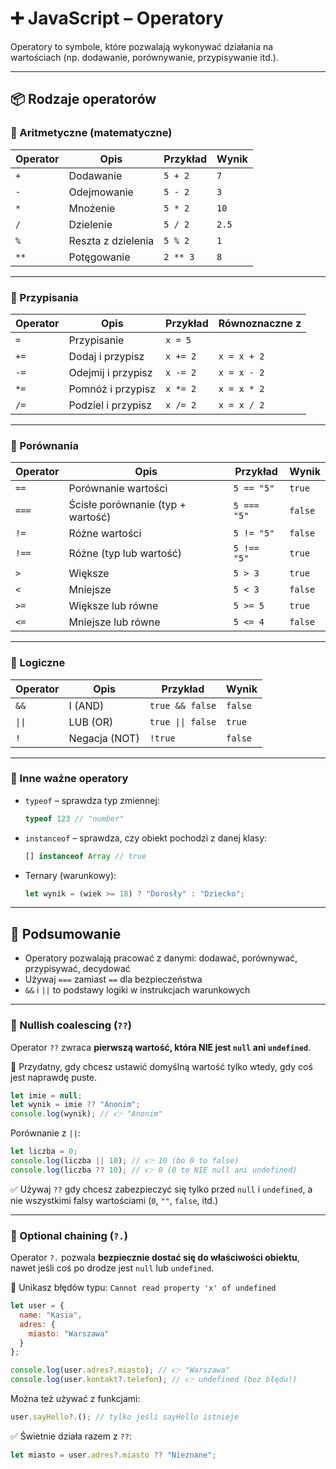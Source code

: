 # ➕ JavaScript – Operatory

Operatory to symbole, które pozwalają wykonywać działania na wartościach (np. dodawanie, porównywanie, przypisywanie itd.).

---

## 📦 Rodzaje operatorów

### 🔹 Aritmetyczne (matematyczne)

| Operator | Opis               | Przykład       | Wynik  |
|----------|--------------------|----------------|--------|
| `+`      | Dodawanie          | `5 + 2`        | `7`    |
| `-`      | Odejmowanie        | `5 - 2`        | `3`    |
| `*`      | Mnożenie           | `5 * 2`        | `10`   |
| `/`      | Dzielenie          | `5 / 2`        | `2.5`  |
| `%`      | Reszta z dzielenia | `5 % 2`        | `1`    |
| `**`     | Potęgowanie        | `2 ** 3`       | `8`    |

---

### 🔹 Przypisania

| Operator | Opis                      | Przykład       | Równoznaczne z   |
|----------|---------------------------|----------------|------------------|
| `=`      | Przypisanie               | `x = 5`        |                  |
| `+=`     | Dodaj i przypisz          | `x += 2`       | `x = x + 2`      |
| `-=`     | Odejmij i przypisz        | `x -= 2`       | `x = x - 2`      |
| `*=`     | Pomnóż i przypisz         | `x *= 2`       | `x = x * 2`      |
| `/=`     | Podziel i przypisz        | `x /= 2`       | `x = x / 2`      |

---

### 🔹 Porównania

| Operator | Opis                        | Przykład         | Wynik    |
|----------|-----------------------------|------------------|----------|
| `==`     | Porównanie wartości         | `5 == "5"`       | `true`   |
| `===`    | Ścisłe porównanie (typ + wartość) | `5 === "5"` | `false`  |
| `!=`     | Różne wartości              | `5 != "5"`       | `false`  |
| `!==`    | Różne (typ lub wartość)     | `5 !== "5"`      | `true`   |
| `>`      | Większe                     | `5 > 3`          | `true`   |
| `<`      | Mniejsze                    | `5 < 3`          | `false`  |
| `>=`     | Większe lub równe          | `5 >= 5`         | `true`   |
| `<=`     | Mniejsze lub równe         | `5 <= 4`         | `false`  |

---

### 🔹 Logiczne

| Operator | Opis          | Przykład              | Wynik         |
|----------|---------------|-----------------------|---------------|
| `&&`     | I (AND)       | `true && false`       | `false`       |
| `\|\|`   | LUB (OR)      | `true \|\| false`     | `true`        |
| `!`      | Negacja (NOT) | `!true`               | `false`       |


---

### 🔹 Inne ważne operatory

- `typeof` – sprawdza typ zmiennej:
  ```js
  typeof 123 // "number"
  ```

- `instanceof` – sprawdza, czy obiekt pochodzi z danej klasy:
  ```js
  [] instanceof Array // true
  ```

- Ternary (warunkowy):
  ```js
  let wynik = (wiek >= 18) ? "Dorosły" : "Dziecko";
  ```

---

## 🧠 Podsumowanie

- Operatory pozwalają pracować z danymi: dodawać, porównywać, przypisywać, decydować
- Używaj `===` zamiast `==` dla bezpieczeństwa
- `&&` i `||` to podstawy logiki w instrukcjach warunkowych



---

### 🔹 Nullish coalescing (`??`)

Operator `??` zwraca **pierwszą wartość, która NIE jest `null` ani `undefined`**.

📌 Przydatny, gdy chcesz ustawić domyślną wartość tylko wtedy, gdy coś jest naprawdę puste.

```js
let imie = null;
let wynik = imie ?? "Anonim";
console.log(wynik); // 👉 "Anonim"
```

Porównanie z `||`:

```js
let liczba = 0;
console.log(liczba || 10); // 👉 10 (bo 0 to false)
console.log(liczba ?? 10); // 👉 0 (0 to NIE null ani undefined)
```

✅ Używaj `??` gdy chcesz zabezpieczyć się tylko przed `null` i `undefined`, a nie wszystkimi falsy wartościami (`0`, `""`, `false`, itd.)


---

### 🔹 Optional chaining (`?.`)

Operator `?.` pozwala **bezpiecznie dostać się do właściwości obiektu**, nawet jeśli coś po drodze jest `null` lub `undefined`.

📌 Unikasz błędów typu: `Cannot read property 'x' of undefined`

```js
let user = {
  name: "Kasia",
  adres: {
    miasto: "Warszawa"
  }
};

console.log(user.adres?.miasto); // 👉 "Warszawa"
console.log(user.kontakt?.telefon); // 👉 undefined (bez błędu!)
```

Można też używać z funkcjami:

```js
user.sayHello?.(); // tylko jeśli sayHello istnieje
```

✅ Świetnie działa razem z `??`:

```js
let miasto = user.adres?.miasto ?? "Nieznane";
```

